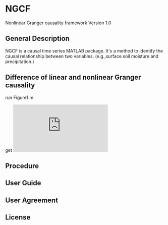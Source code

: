 # NGCF
Nonlinear Granger causality framework Version 1.0

## General Description

NGCF is a causal time series MATLAB package. 
It's a method to identify the causal relationship between two variables.
(e.g.,surface soil moisture and precipitation.) 

## Difference of linear and nonlinear Granger causality

run Figure1.m

get ![](https://github.com/leelew/NGCF/blob/master/Figure/Figure1.pdf)

## Procedure

## User Guide

## User Agreement

## License




